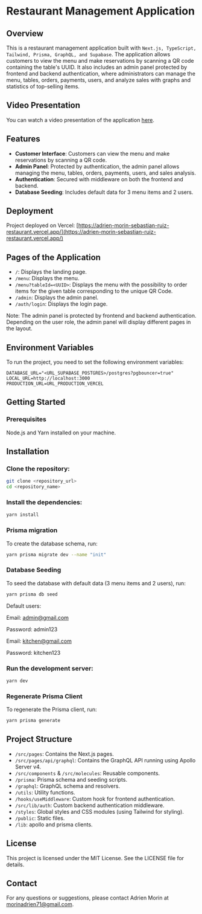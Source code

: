 # Restaurant Management Application

## Overview

This is a restaurant management application built with `Next.js, TypeScript, Tailwind, Prisma, GraphQL, and Supabase`. The application allows customers to view the menu and make reservations by scanning a QR code containing the table's UUID. It also includes an admin panel protected by frontend and backend authentication, where administrators can manage the menu, tables, orders, payments, users, and analyze sales with graphs and statistics of top-selling items.

## Video Presentation

You can watch a video presentation of the application [here](https://youtu.be/VgTNnO7MJ0g).

## Features

- **Customer Interface**: Customers can view the menu and make reservations by scanning a QR code.
- **Admin Panel**: Protected by authentication, the admin panel allows managing the menu, tables, orders, payments, users, and sales analysis.
- **Authentication**: Secured with middleware on both the frontend and backend.
- **Database Seeding**: Includes default data for 3 menu items and 2 users.

## Deployment

Project deployed on Vercel: [https://adrien-morin-sebastian-ruiz-restaurant.vercel.app/](https://adrien-morin-sebastian-ruiz-restaurant.vercel.app/)

## Pages of the Application

- `/`: Displays the landing page.
- `/menu`: Displays the menu.
- `/menu?tableId=<UUID>`: Displays the menu with the possibility to order items for the given table corresponding to the unique QR Code.
- `/admin`: Displays the admin panel.
- `/auth/login`: Displays the login page.

Note: The admin panel is protected by frontend and backend authentication. Depending on the user role, the admin panel will display different pages in the layout.


## Environment Variables

To run the project, you need to set the following environment variables:

```plaintext
DATABASE_URL="<URL_SUPABASE_POSTGRES>/postgres?pgbouncer=true"
LOCAL_URL=http://localhost:3000
PRODUCTION_URL=URL_PRODUCTION_VERCEL
```

## Getting Started
### Prerequisites
Node.js and Yarn installed on your machine.

## Installation
### Clone the repository:

```bash
git clone <repository_url>
cd <repository_name>
```

### Install the dependencies:

```bash
yarn install
```

### Prisma migration

To create the database schema, run:

```bash
yarn prisma migrate dev --name "init"
```

### Database Seeding

To seed the database with default data (3 menu items and 2 users), run:

```bash
yarn prisma db seed
```

Default users:

Email: admin@gmail.com

Password: admin123

Email: kitchen@gmail.com

Password: kitchen123


### Run the development server:

```bash
yarn dev
```

### Regenerate Prisma Client
To regenerate the Prisma client, run:

```bash
yarn prisma generate
```

## Project Structure

- `/src/pages`: Contains the Next.js pages.
- `/src/pages/api/graphql`: Contains the GraphQL API running using Apollo Server v4.
- `/src/components` & `/src/molecules`: Reusable components.
- `/prisma`: Prisma schema and seeding scripts.
- `/graphql`: GraphQL schema and resolvers.
- `/utils`: Utility functions.
- `/hooks/useMiddleware`: Custom hook for frontend authentication.
- `/src/lib/auth`: Custom backend authentication middleware.
- `/styles`: Global styles and CSS modules (using Tailwind for styling).
- `/public`: Static files.
- `/lib`: apollo and prisma clients. 

## License
This project is licensed under the MIT License. See the LICENSE file for details.

## Contact
For any questions or suggestions, please contact Adrien Morin at morinadrien71@gmail.com.

